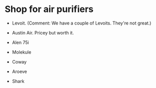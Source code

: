 <!--
source: jph
tags: shop
-->

# Shop for air purifiers

* Levoit. (Comment: We have a couple of Levoits. They're not great.)

* Austin Air. Pricey but worth it.

* Alen 75i

* Molekule

* Coway

* Aroeve

* Shark
